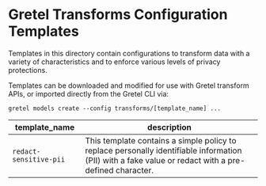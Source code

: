 # Gretel Transforms Configuration Templates

Templates in this directory contain configurations to transform data with a variety of characteristics and to enforce various levels of privacy protections.

Templates can be downloaded and modified for use with Gretel transform APIs, or imported directly from the Gretel CLI via:

`gretel models create --config transforms/[template_name] ...`


 | template_name      | description |
 | ----------- |  ----------- |
 |`redact-sensitive-pii`| This template contains a simple policy to replace personally identifiable information (PII) with a fake value or redact with a pre-defined character.|
